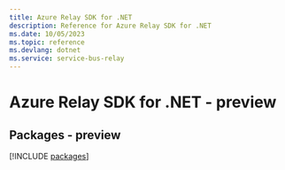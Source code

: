 ```yaml
---
title: Azure Relay SDK for .NET
description: Reference for Azure Relay SDK for .NET
ms.date: 10/05/2023
ms.topic: reference
ms.devlang: dotnet
ms.service: service-bus-relay
---
```

# Azure Relay SDK for .NET - preview
## Packages - preview
[!INCLUDE [packages](relay-index.md)]